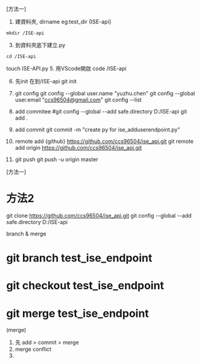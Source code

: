 
[方法一]

1. 建資料夾, dirname eg:test_dir {ISE-api}
```
mkdir /ISE-api
```
3. 到資料夾底下建立.py
```
cd /ISE-api
```
touch ISE-API.py
5. 用VScode開啟
code  /ISE-api

6. 先init
在到/ISE-api
git init

7. git config
git config --global  user.name "yuzhu.chen"
git config --global  user.email "ccs96504@gmail.com"
git config --list

8. add commitee
#git config --global --add safe.directory D:/ISE-api
git add .


9. add commit 
git commit -m "create py for ise_adduserendpoint.py"

10. remote add {github} https://github.com/ccs96504/ise_api.git
git remote add origin https://github.com/ccs96504/ise_api.git

11. git push 
git push -u origin master


[方法一]

# 方法2

git clone https://github.com/ccs96504/ise_api.git
git config --global --add safe.directory D:/ISE-api



branch  & merge
# git branch test_ise_endpoint
# git checkout test_ise_endpoint
# git merge test_ise_endpoint

(merge)
1. 先 add >  commit > merge
2. merge conflict
3. 
